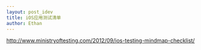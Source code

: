 ```yaml
---
layout: post_idev
title: iOS应用测试清单
author: Ethan
---
```


http://www.ministryoftesting.com/2012/09/ios-testing-mindmap-checklist/